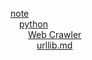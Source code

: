[note](https://github.com/cangsangyuemanlou/codenote/tree/master/note)  
&emsp;[python](https://github.com/cangsangyuemanlou/codenote/tree/master/note/python)  
&emsp;&emsp;[Web Crawler](https://github.com/cangsangyuemanlou/codenote/tree/master/note/python/Web%20Crawler)  
&emsp;&emsp;&emsp;[urllib.md](https://github.com/cangsangyuemanlou/codenote/blob/master/note/python/Web%20Crawler/urllib.md)  
